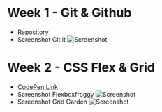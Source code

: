 
# Week 1 - Git & Github

- [Repository](https://github.com/laurensdelombaert/laboTeam6)
- Screenshot Git it
![Screenshot](https://i.imgur.com/10J1Whm.png) 
 


# Week 2 - CSS Flex & Grid

- [CodePen Link](https://codepen.io/Kobo_one/pen/ddgrKr)
- Screenshot Flexboxfroggy
![Screenshot](https://i.imgur.com/IlUcidI.jpg) 
- Screenshot Grid Garden
![Screenshot](https://i.imgur.com/RAGkKoJ.png) 